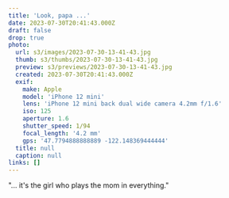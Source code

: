 ```yaml
---
title: 'Look, papa ...'
date: 2023-07-30T20:41:43.000Z
draft: false
drop: true
photo:
  url: s3/images/2023-07-30-13-41-43.jpg
  thumb: s3/thumbs/2023-07-30-13-41-43.jpg
  preview: s3/previews/2023-07-30-13-41-43.jpg
  created: 2023-07-30T20:41:43.000Z
  exif:
    make: Apple
    model: 'iPhone 12 mini'
    lens: 'iPhone 12 mini back dual wide camera 4.2mm f/1.6'
    iso: 125
    aperture: 1.6
    shutter_speed: 1/94
    focal_length: '4.2 mm'
    gps: '47.7794888888889 -122.148369444444'
  title: null
  caption: null
links: []
---
```


"... it's the girl who plays the mom in everything."
